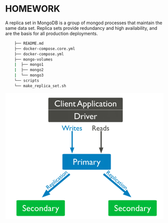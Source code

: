 # HOMEWORK

A replica set in MongoDB is a group of mongod processes that maintain the same data set. Replica sets provide redundancy and high availability, and are the basis for all production deployments.

```sh
    ├── README.md
    ├── docker-compose.core.yml
    ├── docker-compose.yml
    ├── mongo-volumes
    |  ├── mongo1
    |  ├── mongo2
    |  └── mongo3
    └── scripts
    └── make_replica_set.sh
```

![Example](https://github.com/wassef911/mongo-replication/blob/master/example.png?raw=true)
